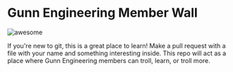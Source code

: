 # Gunn Engineering Member Wall
![awesome](http://cdn2-b.examiner.com/sites/default/files/styles/image_content_width/hash/f0/28/GYI0061339557_0.jpg?itok=pkdoKZ--)

If you're new to git, this is a great place to learn! Make a pull request with a file with your name and something interesting inside. This repo will act as a place where Gunn Engineering members can troll, learn, or troll more.
